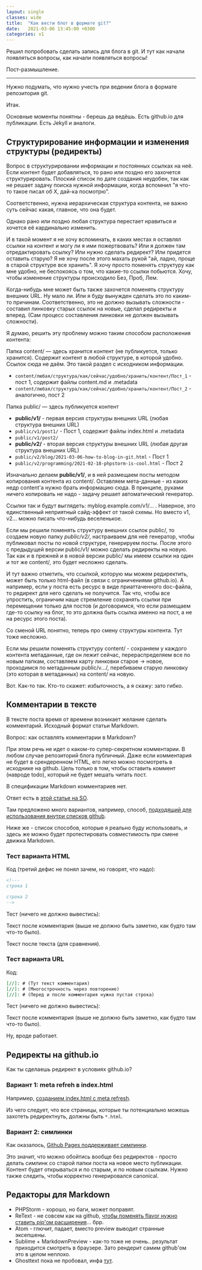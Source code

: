 ```yaml
---
layout: single
classes: wide
title:  "Как вести блог в формате git?"
date:   2021-03-06 13:45:00 +0300
categories: v1
---
```

Решил попробовать сделать запись для блога в git. И тут как начали появляться вопросы, как начали появляться вопросы!

Пост-размышление.

---

Нужно подумать, что нужно учесть при ведении блога в формате репозитория git.

Итак.

Основные моменты понятны - берешь да ведёшь. Есть github.io для публикации. Есть Jekyll и аналоги.

## Структурирование информации и изменения структуры (редиректы)

Вопрос в структурировании информации и постоянных ссылках на неё. Если контент будет добавляться, то рано или поздно его захочется структурировать. Плоский список по дате создания неудобен, так как не решает задачу поиска нужной информации, когда вспомнил "я что-то такое писал об X, дай-ка посмотрю".

Соответственно, нужна иерархическая структура контента, не важно суть сейчас какая, главное, что она будет.

Однако рано или поздно любая структура перестает нравиться и хочется её кардинально изменить.

И в такой момент я не хочу вспоминать, в каких местах я оставлял ссылки на контент и могу ли я ими пожертвовать? Или я должен там отредактировать ссылку? Или нужно сделать редирект? Или придется оставить старую? Я не хочу после этого махать рукой "ай, ладно, проще в старой структуре все хранить". Я хочу просто поменять структуру как мне удобно, не беспокоясь о том, что какие-то ссылки побьются. Хочу, чтобы изменение структуры происходило Без, Проб, Лем.

Когда-нибудь мне может быть также захочется поменять структуру внешних URL. Ну мало ли. Или я буду вынужден сделать это по каким-то причинам. Соответственно, это не должно вызывать сложности - составил линковку старых ссылок на новые, сделал редиректы и вперед. (Сам процесс составления линковки не должен вызывать сложности).

Я думаю, решить эту проблему можно таким способом расположения контента:

Папка content/ — здесь хранится контент (не публикуется, только хранится). Содержит контент в любой структуре, в которой удобно. Ссылок сюда не даём. Это такой раздел с исходником информации.

 * `content/любая/структура/как/сейчас/удобно/хранить/контент/Пост_1` - пост 1, содержит файлы content.md и .metadata
 * `content/любая/структура/как/сейчас/удобно/хранить/контент/Пост_2` - аналогично, пост 2

Папка public/ — здесь публикуется контент

 * **public/v1/** - первая версия структуры внешних URL (любая структура внешних URL)
 * `public/v1/post1/` - Пост 1, содержит файлы index.html и .metadata
 * `public/v1/post2/`
 * **public/v2/** - вторая версия структуры внешних URL (любая другая структура внешних URL)
 * `public/v2/blog/2021-03-06-how-to-blog-in-git.html` - Пост 1
 * `public/v2/programming/2021-02-18-phpstorm-is-cool.html` - Пост 2

Изначально делаем **public/v1/**, и в ней размещаем посты методом копирования контента из content/. Оставляем мета-данные - из каких недр content'а нужно брать информацию сюда. В принципе, руками ничего копировать не надо - задачу решает автоматический генератор.

Ссылки так и будут выглядеть: myblog.example.com/v1/... . Наверное, это единственный неприятный сайд-эффект от такой схемы. Но вместо v1, v2... можно писать что-нибудь веселенькое.

Если мы решили поменять структуру внешних ссылок public/, то создаем новую папку *public/v2/*, настраиваем для неё генератор, чтобы публиковал посты по новой структуре, генерируем посты. После этого с предыдущей версии public/v1/ можно сделать редиректы на новую. Так как и в прежней и в новой версии public/ мы имеем ссылки на один и тот же content/, это будет несложно сделать.

И тут важно отметить, что ссылкой, которую мы можем редиректить, может быть только html-файл (в связи с ограничениями github.io). А например, если у поста есть ресурс в виде приаттаченного doc-файла, то редирект для него сделать не получится. Так что, чтобы все упростить, ограничим наше стремление сохранять ссылки при перемещении только для постов (и договоримся, что если размещаем где-то ссылку на блог, то это должна быть ссылка именно на пост, а не на ресурс этого поста).

Со сменой URL понятно, теперь про смену структуры контента. Тут тоже несложно.

Если мы решили поменять структуру content/ - сохраняем у каждого контента метаданные, где он лежит сейчас, перераспределяем все по новым папкам, составляем карту линковки старое -> новое, проходимся по метаданным public/v.../, перебиваем старую линковку (это которая в метаданных) на content/ на новую.

Вот. Как-то так. Кто-то скажет: избыточность, а я скажу: зато гибко.

## Комментарии в тексте

В тексте поста время от времени возникает желание сделать комментарий. Исходный формат статьи Markdown.

Вопрос: как оставлять комментарии в Markdown?

При этом речь не идет о каком-то супер-секретном комментарии. В любом случае репозиторий блога публичный.
Даже если комментария не будет в срендеренном HTML, его легко можно посмотреть в исходнике на github.
Цель только в том, чтобы оставить коммент (навроде todo), который не будет мешать читать пост.

В спецификации Markdown комментариев нет. 

Ответ есть в [этой статье на SO](https://stackoverflow.com/questions/4823468/comments-in-markdown).

Там предложено много вариантов, например, способ,
[подходящий для использования внутри списков github](https://stackoverflow.com/a/29724376). 

Ниже же - список способов, которые я реально буду
использовать, и здесь же можно будет протестировать совместимость при смене движка 
Markdown.

### Тест варианта HTML

Код (третий дефис не понял зачем, но говорят, что надо):

```markdown
<!---
строка 1

строка 2
-->
```

Тест (ничего не должно вывестись):

<!--
строка 1

строка 2
-->

Текст после комментария (выше не должно быть заметно, как будто там что-то было).

Текст после текста (для сравнения).

### Тест варианта URL

Код:

```markdown
[//]: # (Тут текст комментария)
[//]: # (Многострочность через повторение)
[//]: # (Перед и после комментария нужна пустая строка)
```

Тест (ничего не должно вывестись):
 
[//]: # (Тут текст комментария)
[//]: # (Многострочность через повторение)
[//]: # (Перед и после комментария нужна пустая строка)

Текст после комментария (выше не должно быть заметно, как будто там что-то было).

Ну, вроде работает.

## Редиректы на github.io

Как ты сделаешь редирект в условиях github.io?

### Вариант 1: meta refreh в index.html

Например, [созданием index.html с meta refresh](https://gist.github.com/domenic/1f286d415559b56d725bee51a62c24a7).  

Из чего следует, что все страницы, которые ты потенциально можешь захотеть редиректнуть,
должны быть `*.html`.

### Вариант 2: симлинки

Как оказалось, [Github Pages поддерживает симлинки](https://github.com/chetabahana/symlink). 

Это значит, что можно обойтись вообще без редиректов - просто делать симлинк со старой папки поста на новое место публикации. Контент будет открываться и по старым, и по новым ссылкам. Нужно также следить, чтобы корректно генерировался canonical.

## Редакторы для Markdown

 * PHPStorm - хорошо, но баги, может поправят.
 * ReText - не совсем как на github, [чтобы поменять flavor нужно ставить pip'ом расширения](https://github.com/retext-project/retext/issues/369)... брр. 
 * Atom - глючит, падает, вместо preview выводит странные эксепшены.
 * Sublime + MarkdownPreview - как-то тоже не очень.. результат приходится смотреть в браузере. Зато рендерит самим github'ом это в целом неплохо.
 * Ghosttext пока не пробовал, инфа [тут](https://ru.stackoverflow.com/questions/549184/%D0%9A%D0%B0%D0%BA-%D0%B2-sublime-text-%D1%81%D0%B4%D0%B5%D0%BB%D0%B0%D1%82%D1%8C-live-preview-%D1%80%D0%B0%D0%B7%D0%BC%D0%B5%D1%82%D0%BA%D0%B8-markdown).  
